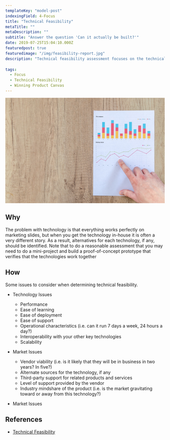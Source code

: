 ```yaml
---
templateKey: "model-post"
indexingField: 4-Focus
title: "Technical Feasibility"
metaTitle: ""
metaDescription: ""
subtitle: "Answer the question 'Can it actually be built?'"
date: 2019-07-25T15:04:10.000Z
featuredpost: true
featuredimage: "/img/feasibility-report.jpg"
description: "Technical feasibility assessment focuses on the technical resources available to the organization. It helps organizations determine whether the technical resources meet capacity and whether the technical team is capable of converting the ideas into working systems. Technical feasibility also involves the evaluation of the hardware, software, and other technical requirements of the proposed system."

tags:
  - Focus
  - Technical Feasibility
  - Winning Product Canvas
---
```


![Technical Feasibility](/img/feasibility-report.jpg)

## Why

The problem with technology is that everything works perfectly on marketing slides, but when you get the technology in-house it is often a very different story. As a result, alternatives for each technology, if any, should be identified. Note that to do a reasonable assessment that you may need to do a mini-project and build a proof-of-concept prototype that verifies that the technologies work together

## How

Some issues to consider when determining technical feasibility.

- Technology Issues

  - Performance
  - Ease of learning
  - Ease of deployment
  - Ease of support
  - Operational characteristics (i.e. can it run 7 days a week, 24 hours a day?)
  - Interoperability with your other key technologies
  - Scalability

- Market Issues

  - Vendor viability (i.e. is it likely that they will be in business in two years? In five?)
  - Alternate sources for the technology, if any
  - Third-party support for related products and services
  - Level of support provided by the vendor
  - Industry mindshare of the product (i.e. is the market gravitating toward or away from this technology?)

- Market Issues

## References

- [Technical Feasibility](https://www.simplilearn.com/feasibility-study-article)
